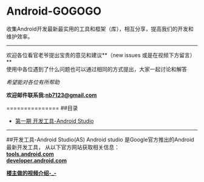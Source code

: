 # Android-GOGOGO
收集Android开发最新最实用的工具和框架（库），相互分享，提高我们的开发和维护效率。

****
欢迎各位看官老爷提出宝贵的意见和建议**（new issues 或是在视频下方留言）**  
使用中各位遇到了什么问题也可以通过相同的方式提出，大家一起讨论和解答  

*希望能对各位有所帮助*

**欢迎邮件联系我:[nb7123@gmail.com](nb7123@gmail.com)**

===============
##<a name="index"/>目录
* [第一期 开发工具-Android Studio](#first)

***

##<a anme="first"/>开发工具-Android Studio(AS)
Android studio 是Google官方推出的Android最新开发工具，
从以下官方网站获取相关信息：  
**[tools.android.com](http://tools.android.com)**  
**[developer.android.com](http://developer.android.com/intl/zh-cn/index.html)**  

**[楼主做的视频介绍-_-](http://v.youku.com/v_show/id_XMTQ1MDcyNzI3Ng==.html)**  
